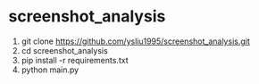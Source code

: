 # screenshot_analysis

1. git clone https://github.com/ysliu1995/screenshot_analysis.git
2. cd screenshot_analysis
3. pip install -r requirements.txt
4. python main.py
